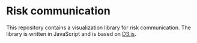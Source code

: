 # Risk communication

This repository contains a visualization library for risk communication. The library is written in JavaScript and is based on [D3.js](https://d3js.org/). 